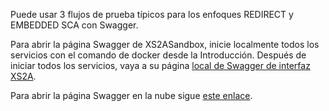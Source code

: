 Puede usar 3 flujos de prueba típicos para los enfoques REDIRECT y EMBEDDED SCA con Swagger.

Para abrir la página Swagger de XS2ASandbox, inicie localmente todos los servicios con el comando de docker desde la Introducción. Después de iniciar todos los servicios, vaya a su página [local de Swagger de interfaz XS2A](http://localhost:8089/swagger-ui.html).

Para abrir la página Swagger en la nube sigue [este enlace](https://demo-dynamicsandbox-xs2a.cloud.adorsys.de/).

